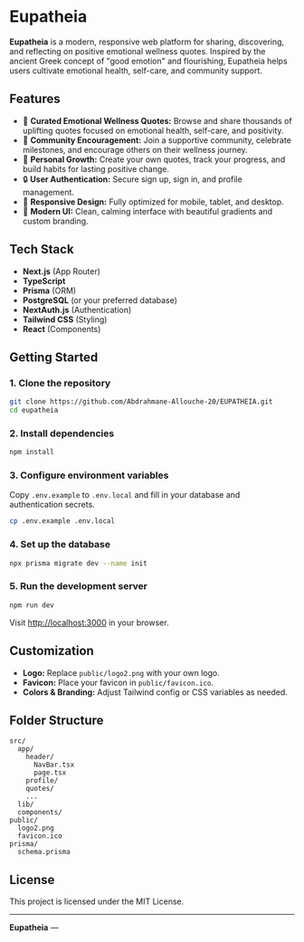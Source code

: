 # Eupatheia

**Eupatheia** is a modern, responsive web platform for sharing, discovering, and reflecting on positive emotional wellness quotes. Inspired by the ancient Greek concept of "good emotion" and flourishing, Eupatheia helps users cultivate emotional health, self-care, and community support.

## Features

- 🌱 **Curated Emotional Wellness Quotes:** Browse and share thousands of uplifting quotes focused on emotional health, self-care, and positivity.
- 👥 **Community Encouragement:** Join a supportive community, celebrate milestones, and encourage others on their wellness journey.
- 📝 **Personal Growth:** Create your own quotes, track your progress, and build habits for lasting positive change.
- 🔒 **User Authentication:** Secure sign up, sign in, and profile management.
- 📱 **Responsive Design:** Fully optimized for mobile, tablet, and desktop.
- 🎨 **Modern UI:** Clean, calming interface with beautiful gradients and custom branding.

## Tech Stack

- **Next.js** (App Router)
- **TypeScript**
- **Prisma** (ORM)
- **PostgreSQL** (or your preferred database)
- **NextAuth.js** (Authentication)
- **Tailwind CSS** (Styling)
- **React** (Components)

## Getting Started

### 1. Clone the repository

```bash
git clone https://github.com/Abdrahmane-Allouche-20/EUPATHEIA.git
cd eupatheia
```

### 2. Install dependencies

```bash
npm install
```

### 3. Configure environment variables

Copy `.env.example` to `.env.local` and fill in your database and authentication secrets.

```bash
cp .env.example .env.local
```

### 4. Set up the database

```bash
npx prisma migrate dev --name init
```

### 5. Run the development server

```bash
npm run dev
```

Visit [http://localhost:3000](http://localhost:3000) in your browser.

## Customization

- **Logo:** Replace `public/logo2.png` with your own logo.
- **Favicon:** Place your favicon in `public/favicon.ico`.
- **Colors & Branding:** Adjust Tailwind config or CSS variables as needed.

## Folder Structure

```
src/
  app/
    header/
      NavBar.tsx
      page.tsx
    profile/
    quotes/
    ...
  lib/
  components/
public/
  logo2.png
  favicon.ico
prisma/
  schema.prisma
```

## License

This project is licensed under the MIT License.

---

**Eupatheia** —
